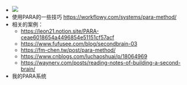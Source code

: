 - ![](https://assets-global.website-files.com/608aecd1e643ecaa961a7a67/634f2c0e118fe558757fffa0_PARA%2001.png)
- 使用PARA的一些技巧 https://workflowy.com/systems/para-method/
- 相关的案例：
	- https://leon21.notion.site/PARA-ceae6018654a4496854e51151cf57acf
	- https://www.fufusee.com/blog/secondbrain-03
	- https://fm-chen.tw/post/para-method/
	- https://www.cnblogs.com/luchaoshuai/p/18064969
	- https://waynerv.com/posts/reading-notes-of-building-a-second-brain/
- 我的PARA系统